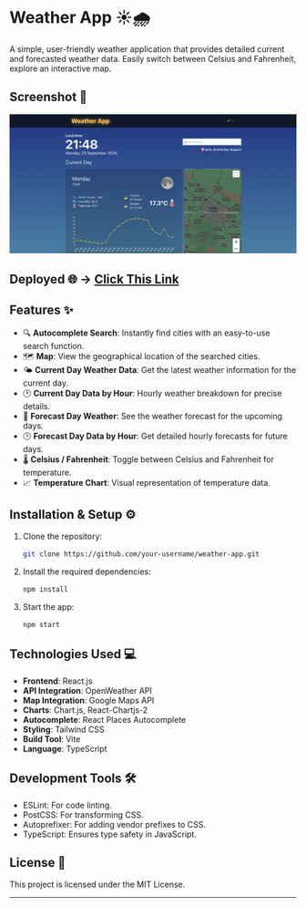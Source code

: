 # Weather App ☀️🌧️

A simple, user-friendly weather application that provides detailed current and forecasted weather data. Easily switch between Celsius and Fahrenheit, explore an interactive map.

## Screenshot 📸
![](./src/img/Screenshot.png)

## Deployed 🌐 -> [Click This Link](https://weather-app-48lb.onrender.com/)

## Features ✨

- 🔍 **Autocomplete Search**: Instantly find cities with an easy-to-use search function.
- 🗺️ **Map**: View the geographical location of the searched cities.
- 🌤️ **Current Day Weather Data**: Get the latest weather information for the current day.
- 🕑 **Current Day Data by Hour**: Hourly weather breakdown for precise details.
- 📅 **Forecast Day Weather**: See the weather forecast for the upcoming days.
- 🕒 **Forecast Day Data by Hour**: Get detailed hourly forecasts for future days.
- 🌡️ **Celsius / Fahrenheit**: Toggle between Celsius and Fahrenheit for temperature.
- 📈 **Temperature Chart**: Visual representation of temperature data.


## Installation & Setup ⚙️

1. Clone the repository:
    ```bash
    git clone https://github.com/your-username/weather-app.git
    ```
2. Install the required dependencies:
    ```bash
    npm install
    ```
3. Start the app:
    ```bash
    npm start
    ```

## Technologies Used 💻

- **Frontend**: React.js
- **API Integration**: OpenWeather API
- **Map Integration**: Google Maps API 
- **Charts**: Chart.js, React-Chartjs-2
- **Autocomplete**: React Places Autocomplete
- **Styling**: Tailwind CSS
- **Build Tool**: Vite
- **Language**: TypeScript

## Development Tools 🛠️

- ESLint: For code linting.
- PostCSS: For transforming CSS.
- Autoprefixer: For adding vendor prefixes to CSS.
- TypeScript: Ensures type safety in JavaScript.
  
## License 📄

This project is licensed under the MIT License.

---

